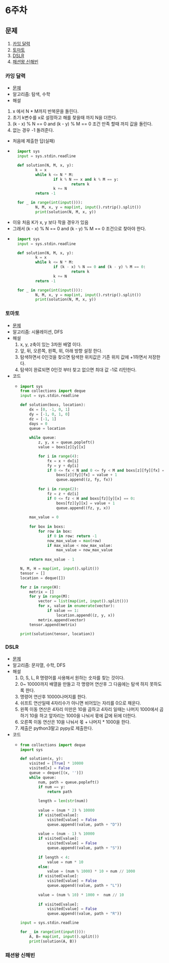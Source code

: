 # 6주차

## 문제
 1. [카잉 달력](#카잉-달력)
 2. [토마토](#토마토)
 3. [DSLR](#dslr)
 4. [패션왕 신해빈](#패션왕-신해빈)

### 카잉 달력
- [문재](https://www.acmicpc.net/problem/6064)
- 알고리즘: 탐색, 수학
-  해설
  1. x 에서 N * M까지 반복문을 돌린다.
  2. 초기 k변수를 x로 설정하고 해를 찾을때 까지 N을 더한다.
  3. (k - x) % N == 0 and (k - y) % M == 0 조건 만족 할때 까지 값을 돌린다.
  4. 없는 경우 -1 돌려준다.

- 처음에 제출한 답(실패)
- ```python
    import sys
    input = sys.stdin.readline

    def solution(N, M, x, y):
            k = x
            while k <= N * M:
                    if k % N == x and k % M == y:
                            return k
                    k += N
            return -1

    for _ in range(int(input())):
            N, M, x, y = map(int, input().rstrip().split())
            print(solution(N, M, x, y))
- 이유 처음 K가 x, y 보다 작을 경우가 있음
- 그래서 (k - x) % N == 0 and (k - y) % M == 0 조건으로 찾아야 한다.
- ``` python
    import sys
    input = sys.stdin.readline

    def solution(N, M, x, y):
            k = x
            while k <= N * M:
                    if (k - x) % N == 0 and (k - y) % M == 0:
                            return k
                    k += N
            return -1

    for _ in range(int(input())):
            N, M, x, y = map(int, input().rstrip().split())
            print(solution(N, M, x, y))

### 토마토
- [문제](https://www.acmicpc.net/problem/7569)
- 알고리즘: 시뮬레이션, DFS
- 해설
  1. x, y, z축이 있는 3차원 배열 이다.
  2. 앞, 뒤, 오른쪽, 왼쪽, 위, 아래 방향 설정 한다.
  3. 탐색하면서 0인것을 찾으면 탐색한 위치값은  기존 위치 값에 +1하면서 저장한다.
  4. 탐색이 완료되면 0인것 부터 찾고 없으면 최대 값 -1로 리턴한다.
- 코드  
  - ```python
    import sys
    from collections import deque
    input = sys.stdin.readline

    def solution(boxs, location):
        dx = [0, -1, 0, 1]
        dy = [-1, 0, 1, 0]
        dz = [-1, 1]
        days = 0
        queue = location
        
        while queue:
            z, y, x = queue.popleft()
            value = boxs[z][y][x]

            for i in range(4):
                fx = x + dx[i]
                fy = y + dy[i]
                if 0 <= fx < N and 0 <= fy < M and boxs[z][fy][fx] == 0:
                    boxs[z][fy][fx] = value + 1
                    queue.append((z, fy, fx))
            
            for i in range(2):
                fz = z + dz[i]
                if 0 <= fz < H and boxs[fz][y][x] == 0:
                    boxs[fz][y][x] = value + 1
                    queue.append((fz, y, x))
        
        max_value = 0
        
        for box in boxs:
            for row in box:
                if 0 in row: return -1
                now_max_value = max(row)
                if max_value < now_max_value:
                    max_value = now_max_value
                    
        return max_value - 1

    N, M, H = map(int, input().split())
    tensor = []
    location = deque([])

    for z in range(H):
        metrix = []
        for y in range(M):
            vector = list(map(int, input().split()))
            for x, value in enumerate(vector):
                if value == 1:
                    location.append((z, y, x))
            metrix.append(vector)
        tensor.append(metrix)
        
    print(solution(tensor, location))

### DSLR
- [문제](https://www.acmicpc.net/problem/9019)
- 알고리즘: 문자열, 수학, DFS
- 해설
  1. D, S, L, R 명령어를 사용해서 원하는 숫자를 찾는 것이다.
  2. 0~ 10000까지 배열을 만들고 각 명령어 연산후 그 다음에는 탐색 하지 못하도록 한다.
  3. 명령어 연산후 10000나머지를 한다.
  4. 쉬프트 연산일때 4자리수가 아니면 비어있는 자리를 0으로 채운다.
  5. 왼쪽 이동 연산은 4자리 미만은 10을 곱하고 4자리 일때는 나머지 1000에서 곱하기 10을 하고 앞자리는 1000을 나눠서 몫에 값에 뒤에 더한다.
  6. 오른쪽 이동 연산은 10을 나눠서 몫 + 나머지 * 1000을 한다.
  7. 제출은 python3말고 pypy로 제출한다.
- 코드  
  - ```python
    from collections import deque
    import sys

    def solution(x, y):
        visited = [True] * 10000
        visited[x] = False
        queue = deque([(x, '')])
        while queue:
            num, path = queue.popleft()
            if num == y:
                return path
            
            length = len(str(num))
            
            value = (num * 2) % 10000
            if visited[value]:
                visited[value] = False
                queue.append((value, path + "D"))
                
            value = (num - 1) % 10000
            if visited[value]:
                visited[value] = False
                queue.append((value, path + "S"))
                
            if length < 4:
                value = num * 10
            else:
                value = (num % 1000) * 10 + num // 1000
            if visited[value]:
                visited[value] = False
                queue.append((value, path + "L"))
                
            value = (num % 10) * 1000 +  num // 10
                    
            if visited[value]:
                visited[value] = False
                queue.append((value, path + "R"))

    input = sys.stdin.readline

    for _ in range(int(input())):
        A, B= map(int, input().split())
        print(solution(A, B))

### 패션왕 신해빈